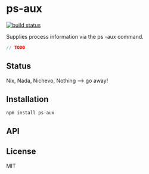 # ps-aux
[![build status](https://secure.travis-ci.org/thlorenz/ps-aux.png)](http://travis-ci.org/thlorenz/ps-aux)

Supplies process information via the ps -aux command.

```js
// TODO
```

## Status

Nix, Nada, Nichevo, Nothing --> go away!
## Installation

    npm install ps-aux

## API


## License

MIT
